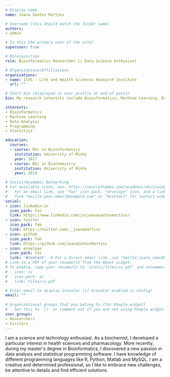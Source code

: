 ```yaml
---
# Display name
name: Joana Santos Martins

# Username (this should match the folder name)
authors:
- admin

# Is this the primary user of the site?
superuser: true

# Role/position
role: Bioinformatics Researcher || Data Science Enthusiast

# Organizations/Affiliations
organizations:
- name: ICVS - Life and Health Sciences Research Institute
  url: ""

# Short bio (displayed in user profile at end of posts)
bio: My research interests include Bioinformatics, Machine Learning, Data Analysis, Programming and Stastitics.

interests:
- Bioinformatics
- Machine Learning
- Data Analysis
- Programming
- Stastitics

education:
  courses:
  - course: MSc in Bioinformatics 
    institution: University of Minho
    year: 2017
  - course: BSc in Biochemistry
    institution: University of Minho
    year: 2014

# Social/Academic Networking
# For available icons, see: https://sourcethemes.com/academic/docs/widgets/#icons
#   For an email link, use "fas" icon pack, "envelope" icon, and a link in the
#   form "mailto:your-email@example.com" or "#contact" for contact widget.
social:
- icon: linkedin-in
  icon_pack: fas
  link: https://www.linkedin.com/in/joanasantosmartins/
- icon: twitter
  icon_pack: fab
  link: https://twitter.com/__joanamartins
- icon: github
  icon_pack: fab
  link: https://github.com/JoanaSantosMartins
- icon: envelope
  icon_pack: fas
  link: '#contact'  # For a direct email link, use "mailto:joana_smar@hotmail.com".
# Link to a PDF of your resume/CV from the About widget.
# To enable, copy your resume/CV to `static/files/cv.pdf` and uncomment the lines below.  
# - icon: cv
#   icon_pack: ai
#   link: files/cv.pdf

# Enter email to display Gravatar (if Gravatar enabled in Config)
email: ""
  
# Organizational groups that you belong to (for People widget)
#   Set this to `[]` or comment out if you are not using People widget.  
user_groups:
- Researchers
- Visitors
---
```


I am a science and technology enthusiast. As a biochemist, I developed a particular interest in health sciences and pharmacology. More recently, during my master's degree in Bioinformatics, I discovered a new passion in data analysis and statistical programming software. I have knowledge of different programming languages like R, Python, Matlab and MySQL. I am a creative and determined professional, so I like to embrace new challenges, be attentive to details and find efficient solutions.
